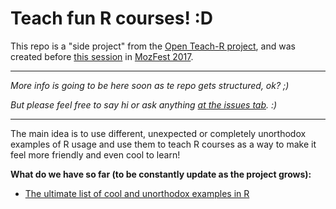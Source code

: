 # Teach fun R courses! :D

This repo is a "side project" from the [Open Teach-R project](https://github.com/marcosvital/teach-R-project), and was created before [this session](https://guidebook.com/guide/114124/event/16741544/) in [MozFest 2017](mozillafestival.org).

***

*More info is going to be here soon as te repo gets structured, ok? ;)*

*But please feel free to say hi or ask anything [at the issues tab](https://github.com/marcosvital/teach-r-fun/issues). :)*

***

The main idea is to use different, unexpected or completely unorthodox examples of R usage and use them to teach R courses as a way to make it feel more friendly and even cool to learn!

**What do we have so far (to be constantly update as the project grows):**

- [The ultimate list of cool and unorthodox examples in R](https://github.com/marcosvital/teach-r-fun/blob/master/The%20ultimate%20list%20of%20cool%20and%20unorthodox%20examples%20in%20R.md)

